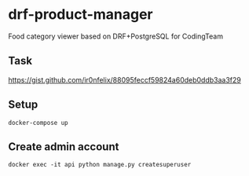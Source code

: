 # drf-product-manager
Food category viewer based on DRF+PostgreSQL for CodingTeam

## Task
https://gist.github.com/ir0nfelix/88095feccf59824a60deb0ddb3aa3f29

## Setup
```
docker-compose up
```

## Create admin account
```
docker exec -it api python manage.py createsuperuser
```
